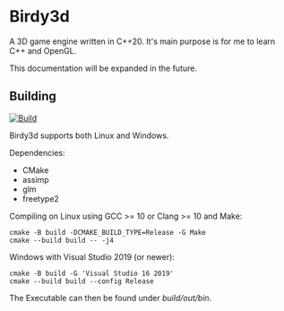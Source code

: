 # Birdy3d
A 3D game engine written in C++20.
It's main purpose is for me to learn C++ and OpenGL.

This documentation will be expanded in the future.

## Building
[![Build](https://github.com/Birdy2014/Birdy3d/actions/workflows/build.yml/badge.svg)](https://github.com/Birdy2014/Birdy3d/actions/workflows/build.yml)

Birdy3d supports both Linux and Windows.

Dependencies:
- CMake
- assimp
- glm
- freetype2

Compiling on Linux using GCC >= 10 or Clang >= 10 and Make:

```
cmake -B build -DCMAKE_BUILD_TYPE=Release -G Make
cmake --build build -- -j4
```

Windows with Visual Studio 2019 (or newer):

```
cmake -B build -G 'Visual Studio 16 2019'
cmake --build build --config Release
```

The Executable can then be found under *build/out/bin*.
